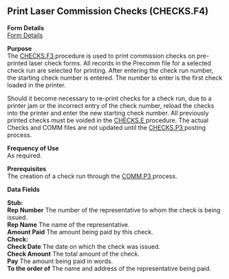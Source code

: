 ##  Print Laser Commission Checks (CHECKS.F4)

<PageHeader />

**Form Details**  
[ Form Details ](CHECKS-F4-1/README.md)   

**Purpose**  
The [ CHECKS.F3 ](../../../../rover/AP-OVERVIEW/AP-REPORT/CHECKS-F3/README.md) procedure is used to print commission checks on pre-printed laser check forms. All records in the Precomm file for a selected check run are selected for printing. After entering the check run number, the starting check number is entered. The number to enter is the first check loaded in the printer.   
  
Should it become necessary to re-print checks for a check run, due to a printer jam or the incorrect entry of the check number, reload the checks into the printer and enter the new starting check number. All previously printed checks must be voided in the [ CHECKS.E ](../../AP-ENTRY/CHECKS-E/README.md) procedure. The actual Checks and COMM files are not updated until the [ CHECKS.P3 ](CHECKS-P3/README.md) posting process. 

**Frequency of Use**  
As required.

**Prerequisites**  
The creation of a check run through the [ COMM.P3 ](COMM-P3/README.md) process. 

**Data Fields**

**Stub:**  
**Rep Number** The number of the representative to whom the check is being
issued.  
**Rep Name** The name of the representative.  
**Amount Paid** The amount being paid by this check.  
**Check:**  
**Check Date** The date on which the check was issued.  
**Check Amount** The total amount of the check.  
**Pay** The amount being paid in words.  
**To the order of** The name and address of the representative being paid.  
  
<badge text= "Version 8.10.57" vertical="middle" />

<PageFooter />